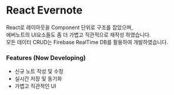# React Evernote
React로 레이아웃을 Component 단위로 구조를 잡았으며,<br>
에버노트의 UI요소들도 좀 더 가볍고 직관적으로 재작성 하였습니다.<br>
모든 데이터 CRUD는 Firebase RealTime DB를 활용하여 개발하였습니다.

### Features (Now Developing)
* 신규 노트 작성 및 수정
* 실시간 저장 및 동기화
* 가볍고 직관적인 UI
